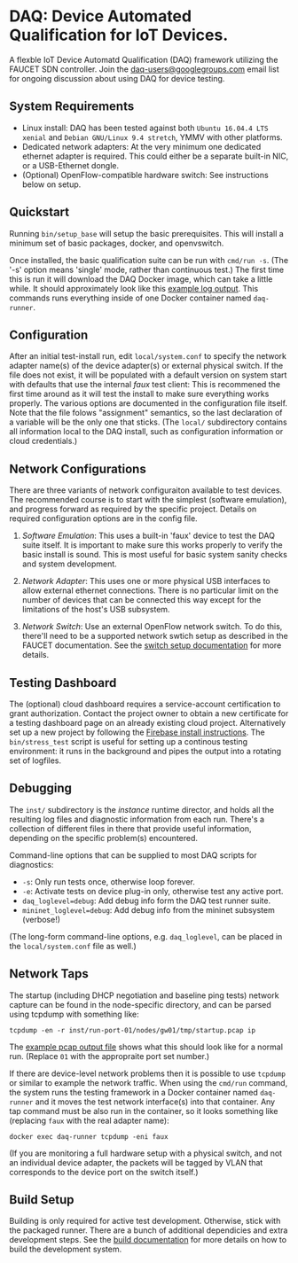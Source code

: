 # DAQ: <b>D</b>evice <b>A</b>utomated <b>Q</b>ualification for IoT Devices.

A flexble IoT Device Automatd Qualification (DAQ) framework utilizing the FAUCET SDN controller.
Join the [daq-users@googlegroups.com](https://groups.google.com/forum/#!forum/daq-users) email
list for ongoing discussion about using DAQ for device testing.

## System Requirements

* Linux install: DAQ has been tested against both `Ubuntu 16.04.4 LTS xenial` and
`Debian GNU/Linux 9.4 stretch`, YMMV with other platforms.
* Dedicated network adapters: At the very minimum one dedicated ethernet adapter is
required. This could either be a separate built-in NIC, or a USB-Ethernet dongle.
* (Optional) OpenFlow-compatible hardware switch: See instructions below on setup.

## Quickstart

Running `bin/setup_base` will setup the basic prerequisites. This will install a
minimum set of basic packages, docker, and openvswitch.

Once installed, the basic qualification suite can be run with `cmd/run -s`. (The
'-s' option means 'single' mode, rather than continuous test.) The first
time this is run it will download the DAQ Docker image, which can take a little while. It should
approximately look like this [example log output](docs/run_log.md). This commands runs
everything inside of one Docker container named `daq-runner`.

## Configuration

After an initial test-install run, edit `local/system.conf` to specify the network adapter
name(s) of the device adapter(s) or external physical switch.
If the file does not exist, it will be populated with a default version on system start with
defaults that use the internal _faux_ test client: This is recommened the first time around
as it will test the install to make sure everything works properly. The various options are
documented in the configuration file itself. Note that the file folows "assignment" semantics,
so the last declaration of a variable will be the only one that sticks. (The `local/`
subdirectory contains all information local to the DAQ install, such as configuration information
or cloud credentials.)

## Network Configurations

There are three variants of network configuraiton available to test devices. The recommended
course is to start with the simplest (software emulation), and progress forward as required by
the specific project. Details on required configuration options are in the config file.

1. _Software Emulation_: This uses a built-in 'faux' device to test the DAQ suite itself. It is
important to make sure this works properly to verify the basic install is sound. This
is most useful for basic system sanity checks and system development.

2. _Network Adapter_: This uses one or more physical USB interfaces to allow external
ethernet connections. There is no particular limit on the number of devices that can be connected
this way except for the limitations of the host's USB subsystem.

3. _Network Switch_: Use an external OpenFlow network switch. To do this, there'll need to be
a supported network swtich setup as described in the FAUCET documentation. See the [switch
setup documentation](docs/switches.md) for more details.

## Testing Dashboard

The (optional) cloud dashboard requires a service-account certification to grant authorization.
Contact the project owner to obtain a new certificate for a testing dashboard page on an already
existing cloud project. Alternatively set up a new project by following the
[Firebase install instructions](docs/firebase.md). The `bin/stress_test` script is useful for
setting up a continous testing environment: it runs in the background and pipes the output
into a rotating set of logfiles.

## Debugging

The `inst/` subdirectory is the _instance_ runtime director, and holds all the resulting log files
and diagnostic information from each run. There's a collection of different files in there that provide
useful information, depending on the specific problem(s) encountered.

Command-line options that can be supplied to most DAQ scripts for diagnostics:
* `-s`: Only run tests once, otherwise loop forever.
* `-e`: Activate tests on device plug-in only, otherwise test any active port.
* `daq_loglevel=debug`: Add debug info form the DAQ test runner suite.
* `mininet_loglevel=debug`: Add debug info from the mininet subsystem (verbose!)

(The long-form command-line options, e.g. `daq_loglevel`, can be placed in the
`local/system.conf` file as well.)

## Network Taps

The startup (including DHCP negotiation and baseline ping tests) network capture can be found
in the node-specific directory, and can be parsed using tcpdump with something like:

`tcpdump -en -r inst/run-port-01/nodes/gw01/tmp/startup.pcap ip`

The [example pcap output file](docs/startup_pcap.md) shows what this should look like for a normal run.
(Replace `01` with the appropraite port set number.)

If there are device-level network problems then it is possible to use `tcpdump` or similar
to example the network traffic. When using the `cmd/run` command, the system runs the
testing framework in a Docker container named `daq-runner` and it moves the test
network interface(s) into that container. Any tap command must be also run in the container, so it
looks something like (replacing `faux` with the real adapter name):

`docker exec daq-runner tcpdump -eni faux`

(If you are monitoring a full hardware setup with a physical switch, and not an individual
device adapter, the packets will be tagged by VLAN that corresponds to the device port on the
switch itself.)

## Build Setup

Building is only required for active test development. Otherwise, stick
with the packaged runner.  There are a bunch of additional dependicies and extra development steps.
See the [build documentation](docs/build.md) for more details on how to build the development system.
